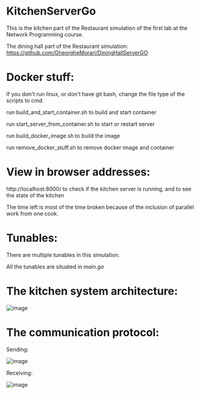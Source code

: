 # KitchenServerGo

This is the kitchen part of the Restaurant simulation of the first lab at the Network Programming course.

The dining hall part of the Restaurant simulation: https://github.com/GheorgheMorari/DiningHallServerGO

# Docker stuff:

If you don't run linux, or don't have git bash, change the file type of the scripts to cmd.

run build_and_start_container.sh to build and start container

run start_server_from_container.sh to start or restart server

run build_docker_image.sh to build the image

run remove_docker_stuff.sh to remove docker image and container

# View in browser addresses:

http://localhost:8000/ to check if the kitchen server is running, and to see the state of the kitchen

The time left is most of the time broken because of the inclusion of parallel work from one cook.

# Tunables:

There are multiple tunables in this simulation.

All the tunables are situated in _main.go_

# The kitchen system architecture:

![image](https://user-images.githubusercontent.com/53918731/134770818-6633d952-f083-4747-b49c-1133950b27ed.png)

# The communication protocol:

Sending:

![image](https://user-images.githubusercontent.com/53918731/133939490-04ea0dd2-96cd-4458-a31d-df68c66ca409.png)

Receiving:

![image](https://user-images.githubusercontent.com/53918731/134770671-331833ae-bdf9-4983-95e4-1e213836c4f7.png)



